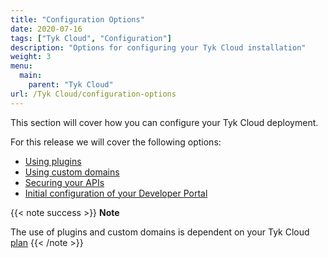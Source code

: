 ```yaml
---
title: "Configuration Options"
date: 2020-07-16
tags: ["Tyk Cloud", "Configuration"]
description: "Options for configuring your Tyk Cloud installation"
weight: 3
menu:
  main:
    parent: "Tyk Cloud"
url: /Tyk Cloud/configuration-options
---
```


This section will cover how you can configure your Tyk Cloud deployment.

For this release we will cover the following options:

- [Using plugins](/docs/tyk-cloud/using-plugins/)
- [Using custom domains](/docs/tyk-cloud/using-custom-domains/)
- [Securing your APIs](https://tyk.io/docs/tyk-cloud/configuration-options/)
- [Initial configuration of your Developer Portal](/docs/tyk-cloud/initial-portal-config/)

{{< note success >}}
**Note**
 
The use of plugins and custom domains is dependent on your Tyk Cloud [plan](/docs/tyk-cloud/account-billing/plans/)
{{< /note >}}